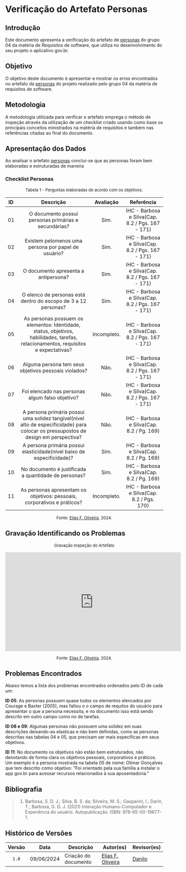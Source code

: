 # Verificação do Artefato Personas

## Introdução
Este documento apresenta a verificação do artefato de [personas](https://requisitos-de-software.github.io/2024.1-Gov.br/#/Personas/Personas) do grupo 04 da matéria de Requisitos de software, que utiliza no desenvolvimento do seu projeto o aplicativo gov.br.

## Objetivo
O objetivo deste documento é apresentar e mostrar os erros encontrados no artefato da [personas](https://requisitos-de-software.github.io/2024.1-Gov.br/#/Personas/Personas) do projeto realizado pelo grupo 04 da matéria de requisitos de software.

## Metodologia
A metodologia utilizada para verificar o artefato emprega o método de inspeção através da utilização de um checklist criado usando como base os principais conceitos ministrados na matéria de requisitos e também nas referências citadas ao final do documento.

## Apresentação dos Dados

Ao analisar o artefato [personas](https://requisitos-de-software.github.io/2024.1-Gov.br/#/Personas/Personas) conclui-se que as personas foram bem elaboradas e estruturadas de maneira 

### Checklist Personas


<font size="2"><p style="text-align: center">Tabela 1 - Perguntas elaboradas de acordo com os objetivos.</p></font>


|ID| Descrição | Avaliação | Referência|
|:--:|:--:|:--:|:--:|
|01| O documento possui personas primárias e secundárias? | Sim. |IHC - Barbosa e Silva(Cap. 8.2 / Pgs. 167 - 171)|
|02| Existem pelomenos uma persona por papel de usuário? | Sim. |IHC - Barbosa e Silva(Cap. 8.2 / Pgs. 167 - 171)|
|03| O documento apresenta a antipersona? | Sim. |IHC - Barbosa e Silva(Cap. 8.2 / Pgs. 167 - 171)|
|04| O elenco de personas está dentro do escopo de 3 a 12 personas? | Sim. |IHC - Barbosa e Silva(Cap. 8.2 / Pgs. 167 - 171)|
|05| As personas possuem os elementos: Identidade, status, objetivos, habilidades, tarefas, relacionamentos, requisitos e expectativas? | Incompleto. |IHC - Barbosa e Silva(Cap. 8.2 / Pgs. 167 - 171)|
|06| Alguma persona tem seus objetivos pessoais violados? | Não. |IHC - Barbosa e Silva(Cap. 8.2 / Pgs. 167 - 171)|
|07| Foi elencado nas personas algum falso objetivo? |Não.|IHC - Barbosa e Silva(Cap. 8.2 / Pgs. 167 - 171)|
|08| A persona primária possui uma solidez tangível(nível alto de especificidade) para colocar os pressupostos de design em perspectiva?| Não. |IHC - Barbosa e Silva(Cap. 8.2 / Pg. 169)|
|09| A persona primária possui elasticidade(nível baixo de especificidade)?| Sim. |IHC - Barbosa e Silva(Cap. 8.2 / Pg. 169)|
|10| No documento é justificada a quantidade de personas? | Sim. |IHC - Barbosa e Silva(Cap. 8.2 / Pg. 169)|
|11| As personas apresentam os objetivos: pessoais, corporativos e práticos?| Incompleto. |IHC - Barbosa e Silva(Cap. 8.2 / Pgs. 170)|

<font size="2"><p style="text-align: center">Fonte: [Elias F. Oliveira](https://github.com/EliasOliver21), 2024.</p></font>

## Gravação Identificando os Problemas
<center>

<font size="2"><p style="text-align: center">Gravação Inspeção do Artefato</p></font>

<iframe width="560" height="315" src="https://www.youtube.com/embed/Qy_XcqLBxeA" title="YouTube video player" frameborder="0" allow="accelerometer; autoplay; clipboard-write; encrypted-media; gyroscope; picture-in-picture; web-share" referrerpolicy="strict-origin-when-cross-origin" allowfullscreen></iframe>

<font size="2"><p style="text-align: center">Fonte: [Elias F. Oliveira](https://github.com/EliasOliver21), 2024.</p></font>

</center>

## Problemas Encontrados

Abaixo temos a lista dos problemas encontrados ordenados pelo ID de cada um:

**ID 05**: As personas possuem quase todos os elementos elencados por Courage e Baxter (2005), mas faltou o o campo de requitos do usuário para apresentar o que a persona necessita, e no documento isso está sendo descrito em outro campo como no de tarefas.

**ID 08 e 09**: Algumas personas não possuem uma solidez em suas descrições deixando-as elasticas e não bem definidas, como as personas descritas nas tabelas 04 e 05, que precisam ser mais específicas em seus objetivos.

**ID 11**: No documento os objetivos não estão bem estruturados, não denotando de forma clara os objetivos pessoais, corporativos e práticos. Um exemplo é a persona mostrada na tabela 05 de nome: Olimar Gonçalves que tem descrito como objetivo: "Foi orientado pela sua família a instalar o app gov.br para acessar recursos relacionados à sua aposentadoria."



## Bibliografia
> 1. Barbosa, S. D. J.; Silva, B. S. da; Silveira, M. S.; Gasparini, I.; Darin, T.; Barbosa, G. D. J. (2021) Interação Humano-Computador e Experiência do usuário. Autopublicação. ISBN: 978-65-00-19677-1.

## Histórico de Versões

| Versão | Data | Descrição | Autor(es) | Revisor(es) |
| :----: | :--: | --------- | ----------- | ------ |
| `1.0`  | 09/06/2024 | Criação do documento | [Elias F. Oliveira](https://github.com/EliasOliver21) | [Danilo](DaniloGH) |

[ClaudioGH]: https://github.com/claudiohsc
[DaniloGH]: https://github.com/Danilo-Carvalho-Antunes
[EliasGH]: https://github.com/EliasOliver21
[GabrielBGH]: https://github.com/Bertolazi
[GabrielFGH]: https://github.com/MMcLovin
[PabloGH]: https://github.com/pabloheika
[RicardoGH]: https://www.github.com/avmricardo